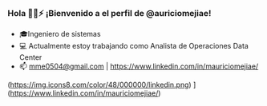 ### Hola 👋💚⚡  ¡Bienvenido a el perfil de @auriciomejiae!

- 🎓Ingeniero de sistemas 
- 💻 Actualmente estoy trabajando como Analista de Operaciones Data Center
- 📫 mme0504@gmail.com | https://www.linkedin.com/in/mauriciomejiae/

(https://img.icons8.com/color/48/000000/linkedin.png) ](https://www.linkedin.com/in/mauriciomejiae/) 

<!--
**mauriciomejiae/mauriciomejiae** is a ✨ _special_ ✨ repository because its `README.md` (this file) appears on your GitHub profile.

-->
